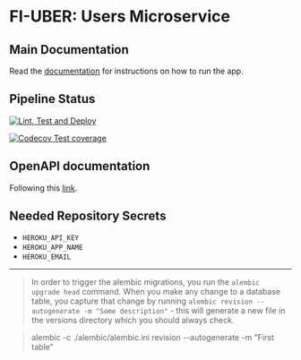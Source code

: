# FI-UBER: Users Microservice

## Main Documentation

Read the [documentation](https://fiuber-docs.readthedocs.io/en/latest/) for instructions on how to run the app.

## Pipeline Status

[![Lint, Test and Deploy](https://github.com/grupo4taller2/service-users/actions/workflows/lint-test-deploy.yml/badge.svg?branch=main)](https://github.com/grupo4taller2/service-users/actions/workflows/lint-test-deploy.yml)

[![Codecov Test coverage](https://codecov.io/gh/grupo4taller2/service-users/branch/main/graph/badge.svg?token=C3GAHNA3D0)](https://codecov.io/gh/grupo4taller2/service-users)

## OpenAPI documentation

Following this [link](https://g4-fiuber.herokuapp.com/docs).

## Needed Repository Secrets

- `HEROKU_API_KEY`
- `HEROKU_APP_NAME`
- `HEROKU_EMAIL`

---

> In order to trigger the alembic migrations, you run the `alembic upgrade head` command.
When you make any change to a database table, you capture that change by running `alembic
revision --autogenerate -m "Some description"` - this will generate a new file in the 
versions directory which you should always check.


> alembic -c ./alembic/alembic.ini revision --autogenerate -m "First table"
